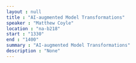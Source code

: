 ```yaml
---
layout : null
title : "AI-augmented Model Transformations"
speaker : "Matthew Coyle"
location : "na-b218"
start : "1330"
end : "1400"
summary : "AI-augmented Model Transformations"
description : "None"
---
```

